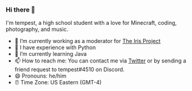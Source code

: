 ### Hi there 👋

I'm tempest, a high school student with a love for Minecraft, coding, photography, and music.

- 🔭 I’m currently working as a moderator for [The Iris Project](https://irisshaders.net/)
- 🧠 I have experience with Python
- 🌱 I’m currently learning Java
- 📫 How to reach me: You can contact me via [Twitter](https://twitter.com/t_empest_) or by sending a friend request to tempest#4510 on Discord.
- 😄 Pronouns: he/him
- ⏰ Time Zone: US Eastern (GMT-4)
